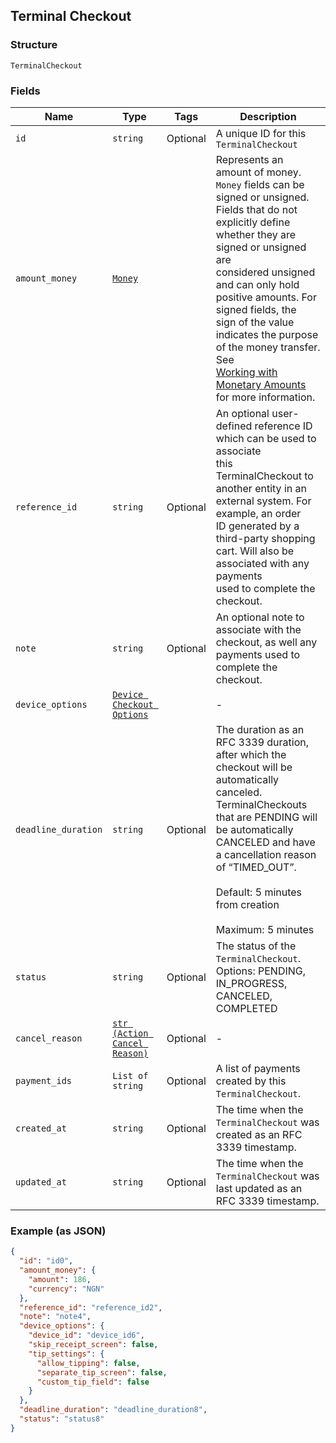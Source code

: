 ## Terminal Checkout

### Structure

`TerminalCheckout`

### Fields

| Name | Type | Tags | Description |
|  --- | --- | --- | --- |
| `id` | `string` | Optional | A unique ID for this `TerminalCheckout` |
| `amount_money` | [`Money`](/doc/models/money.md) |  | Represents an amount of money. `Money` fields can be signed or unsigned.<br>Fields that do not explicitly define whether they are signed or unsigned are<br>considered unsigned and can only hold positive amounts. For signed fields, the<br>sign of the value indicates the purpose of the money transfer. See<br>[Working with Monetary Amounts](https://developer.squareup.com/docs/build-basics/working-with-monetary-amounts)<br>for more information. |
| `reference_id` | `string` | Optional | An optional user-defined reference ID which can be used to associate<br>this TerminalCheckout to another entity in an external system. For example, an order<br>ID generated by a third-party shopping cart. Will also be associated with any payments<br>used to complete the checkout. |
| `note` | `string` | Optional | An optional note to associate with the checkout, as well any payments used to complete the checkout. |
| `device_options` | [`Device Checkout Options`](/doc/models/device-checkout-options.md) |  | - |
| `deadline_duration` | `string` | Optional | The duration as an RFC 3339 duration, after which the checkout will be automatically canceled.<br>TerminalCheckouts that are PENDING will be automatically CANCELED and have a cancellation reason<br>of “TIMED\_OUT”.<br><br>Default: 5 minutes from creation<br><br>Maximum: 5 minutes |
| `status` | `string` | Optional | The status of the `TerminalCheckout`.<br>Options: PENDING, IN\_PROGRESS, CANCELED, COMPLETED |
| `cancel_reason` | [`str (Action Cancel Reason)`](/doc/models/action-cancel-reason.md) | Optional | - |
| `payment_ids` | `List of string` | Optional | A list of payments created by this `TerminalCheckout`. |
| `created_at` | `string` | Optional | The time when the `TerminalCheckout` was created as an RFC 3339 timestamp. |
| `updated_at` | `string` | Optional | The time when the `TerminalCheckout` was last updated as an RFC 3339 timestamp. |

### Example (as JSON)

```json
{
  "id": "id0",
  "amount_money": {
    "amount": 186,
    "currency": "NGN"
  },
  "reference_id": "reference_id2",
  "note": "note4",
  "device_options": {
    "device_id": "device_id6",
    "skip_receipt_screen": false,
    "tip_settings": {
      "allow_tipping": false,
      "separate_tip_screen": false,
      "custom_tip_field": false
    }
  },
  "deadline_duration": "deadline_duration8",
  "status": "status8"
}
```

